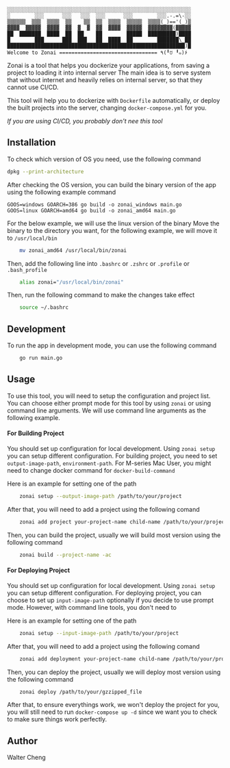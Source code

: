 ```
░░░░░░░░░░░░░░░░░░░░░░░░░░░░░░░░░░░░░░░░░░░░░░░░░░░░░░░░░░░░
░        ░░░      ░░░   ░░░  ░░░      ░░░        ░░░.-.=\-░░
▒▒▒▒▒▒  ▒▒▒  ▒▒▒▒  ▒▒    ▒▒  ▒▒  ▒▒▒▒  ▒▒▒▒▒  ▒▒▒▒(_)=='(_)▒
▓▓▓▓  ▓▓▓▓▓  ▓▓▓▓  ▓▓  ▓  ▓  ▓▓  ▓▓▓▓  ▓▓▓▓▓  ▓▓▓▓▓▓▓▓(▓▓▓▓▓
██  ███████  ████  ██  ██    ██        █████  █████████)████
█        ███      ███  ███   ██  ████  ██        ███████\_██
██████████████████████████████████████████████████████████)█
Welcome to Zonai ================================ ٩(╹ꇴ ╹๑)۶
```

Zonai is a tool that helps you dockerize your applications, from saving a project to loading it into internal server
The main idea is to serve system that without internet and heavily relies on internal server, so that they cannot use CI/CD.

This tool will help you to dockerize with `Dockerfile` automatically, or deploy the built projects into the server, changing `docker-compose.yml` for you.

_If you are using CI/CD, you probably don't nee this tool_

## Installation
To check which version of OS you need, use the following command
```bash
dpkg --print-architecture
```

After checking the OS version, you can build the binary version of the app using the following example command
```
GOOS=windows GOARCH=386 go build -o zonai_windows main.go
GOOS=linux GOARCH=amd64 go build -o zonai_amd64 main.go
```

For the below example, we will use the linux version of the binary
Move the binary to the directory you want, for the following example, we will move it to `/usr/local/bin`
```bash
    mv zonai_amd64 /usr/local/bin/zonai
```

Then, add the following line into `.bashrc` or `.zshrc` or `.profile` or `.bash_profile`
```bash
    alias zonai="/usr/local/bin/zonai"
```

Then, run the following command to make the changes take effect
```bash
    source ~/.bashrc
```

## Development
To run the app in development mode, you can use the following command
```bash
    go run main.go
```

## Usage
To use this tool, you will need to setup the configuration and project list.
You can choose either prompt mode for this tool by using `zonai` or using command line arguments. We will use command line arguments as the following example.

#### For Building Project
You should set up configuration for local development.
Using `zonai setup` you can setup different configuration.
For building project, you need to set `output-image-path`, `environment-path`. For M-series Mac User, you might need to change docker command for `docker-build-command`

Here is an example for setting one of the path
```bash
    zonai setup --output-image-path /path/to/your/project
```

After that, you will need to add a project using the following comand
```bash
    zonai add project your-project-name child-name /path/to/your/project
```

Then, you can build the project, usually we will build most version  using the following command
```bash
    zonai build --project-name -ac
```

#### For Deploying Project
You should set up configuration for local development.
Using `zonai setup` you can setup different configuration.
For deploying project, you can choose to set up `input-image-path` optionally if you decide to use prompt mode. However, with command line tools, you don't need to

Here is an example for setting one of the path
```bash
    zonai setup --input-image-path /path/to/your/project
```

After that, you will need to add a project using the following comand
```bash
    zonai add deployment your-project-name child-name /path/to/your/project
```

Then, you can deploy the project, usually we will deploy most version  using the following command
```bash
    zonai deploy /path/to/your/gzzipped_file
```

After that, to ensure everythings work, we won't deploy the project for you, you will still need to run `docker-compose up -d` since we want you to check to make sure things work perfectly.

## Author
Walter Cheng